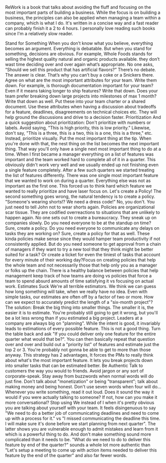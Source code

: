 ReWork is a book that talks about avoiding the fluff and focusing on the most important parts of building a business. While the focus is on building a business, the principles can also be applied when managing a team within a company, which is what I do. It's written in a concise way and a fast reader can probably finish it a 2 to 4 hours. I personally love reading such books since I'm a relatively slow reader.

Stand for Something
When you don’t know what you believe, everything becomes an argument. Everything is debatable. But when you stand for something, decisions are obvious. For example, Whole Foods stands for selling the highest quality natural and organic products available. they don’t wast time deciding over and over again what’s appropriate. No one asks, “Should we sell this product that has artificial flavors?” There’s no debate. The answer is clear. That’s why you can’t buy a coke or a Snickers there.
Agree on what are the most important attributes for your team. Write them down. For example, is thorough documentation important for your team? Even if it means taking longer to ship features? Write that down. Does your team prefer breaking down  large projects into milestones of max 1 month? Write that down as well. Put these into your team charter or a shared document.
Use these attributes when having a discussion about tradeoffs for a feature, deadlines, disagreements on technical choices etc. They will help ground the discussions and drive to a decision faster.
Prioritization
And a quick suggestion about prioritization: Don't prioritize with numbers or labels. Avoid saying, "This is high priority, this is low priority." Likewise, don't say, "This is a three, this is a two, this is a one, this is a three," etc. Instead, prioritize visually. Put the most important thing at the tip. When you're done with that, the nest thing on the list becomes the next important thing. That way you'll only have a single next most important thing to do at a time.
When I first became a manager everything on a list of features was important and the team worked hard to complete all of it in a quarter. This obviously didn't work very well and we usually ended up not finishing even a single feature completely. After a few such quarters we started treating the list of features differently. There was one single most important feature that we wanted to work on during a quarter. Everything else was not as important as the first one. This forced us to think hard which feature we wanted to really prioritize and have laser focus on.
Let's create a Policy!
The second something goes wrong, the natural tendency is to create a policy. "Someone's wearing shorts!? We need a dress code!" No, you don't. You just need to tell John not to wear shorts again. Policies are organizational scar tissue. They are codified overreactions to situations that are unlikely to happen again. No one sets out to create a bureaucracy. They sneak up on companies slowly.
Do you need everyone to be at the standup on time? Sure, create a policy. Do you need everyone to communicate any delays on tasks they are working on? Sure, create a policy for that as well. These kinda policies make sense since they would hamper team productivity if not consistently applied. 
But do you need someone to get approval from a chain of managers if they want to try a new tool that they think might be better suited for a task? Or create a ticket for even the tiniest of tasks that account for every minute of their working day?Focus on creating policies that help the whole team and not necessarily those that help only you as a manager or folks up the chain. There is a healthy balance between policies that help management keep track of how teams are doing vs policies that force a team to spend absurd amounts of time satisfying it vs focusing on actual work.
Estimates Suck
We're all terrible estimators. We think we can guess how long something will take, when we really have no idea. Even with simple tasks, our estimates are often off by a factor of two or more. How can we expect to accurately predict the length of a "six-month project"? The solution: Break the big thing into smaller things. The smaller it is, the easier it is to estimate. You're probably still going to get it wrong, but you'll be a lot less wrong than if you estimated a big project.
Leaders at a company are always big on "planning". While the intent is good, it invariably leads to estimations of every possible feature. This is not a good thing. Turn the table back and ask "If you could deliver only one feature for the entire quarter what would that be?". You can then basically repeat that question over and over and build out a "priority list" of features and estimate just the top 2 or 3. You're probably not gonna be able to get to more than those anyway. This strategy has 2 advantages,
It forces the PMs to really think about what's the most important feature.
It lets you break projects down into smaller tasks that can be estimated better.
Be Authentic
Talk to customers the way you would to friends. Avoid jargon or any sort of corporate-speak. Stay away from buzzwords when normal words will do just fine. Don't talk about "monetization" or being "transparent"; talk about making money and being honest. Don't use seven words when four will do... Whenever you write something, read it out loud. Does it sound the way it would if you were actually talking to someone? If not, how can you make it more conversational? 
Stop using We instead of I when it's pretty obvious you are talking about yourself with your team. It feels disingenuous to say "We need to do a better job of communicating deadlines and need to come up with a process for it." vs "I missed communicating the deadline this time. I will make sure it's done before we start planning from next quarter". The latter shows you are vulnerable enough to admit mistakes and learn from it which is a powerful thing to do.
And don't make something sound more complicated than it needs to be. "What do we need to do to deliver this feature by end of the quarter?" sounds a whole lot more authentic than "Let's setup a meeting to come up with action items needed to deliver this feature by the end of the quarter" and also far fewer words.
